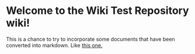 # Welcome to the Wiki Test Repository wiki!

This is a chance to try to incorporate some documents that have been converted into markdown.  Like [this one.](https://github.com/dustin-cchrc/Wiki_Test_Repository/wiki/AKWarm-Software-Overview)
 
